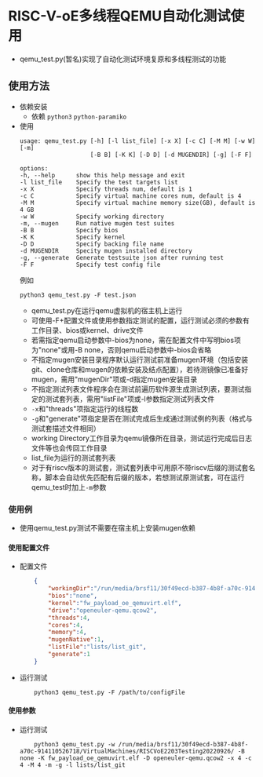 # RISC-V-oE多线程QEMU自动化测试使用  
- qemu_test.py(暂名)实现了自动化测试环境复原和多线程测试的功能  
## 使用方法  
- 依赖安装  
    - 依赖 ```python3``` ```python-paramiko```  
- 使用  
    ```shell  
    usage: qemu_test.py [-h] [-l list_file] [-x X] [-c C] [-M M] [-w W] [-m]
                        [-B B] [-K K] [-D D] [-d MUGENDIR] [-g] [-F F]

    options:
    -h, --help      show this help message and exit
    -l list_file    Specify the test targets list
    -x X            Specify threads num, default is 1
    -c C            Specify virtual machine cores num, default is 4
    -M M            Specify virtual machine memory size(GB), default is 4 GB
    -w W            Specify working directory
    -m, --mugen     Run native mugen test suites
    -B B            Specify bios
    -K K            Specify kernel
    -D D            Specify backing file name
    -d MUGENDIR     Specity mugen installed directory
    -g, --generate  Generate testsuite json after running test
    -F F            Specify test config file
    ```  
    例如
    ```shell
    python3 qemu_test.py -F test.json
    ```
    - qemu_test.py在运行qemu虚拟机的宿主机上运行  
    - 可使用-F+配置文件或使用参数指定测试的配置，运行测试必须的参数有工作目录、bios或kernel、drive文件  
    - 若需指定qemu启动参数中-bios为none，需在配置文件中写明bios项为"none"或用-B none，否则qemu启动参数中-bios会省略  
    - 不指定mugen安装目录程序默认运行测试前准备mugen环境（包括安装git、clone仓库和mugen的依赖安装及结点配置），若待测镜像已准备好mugen，需用"mugenDir"项或-d指定mugen安装目录  
    - 不指定测试列表文件程序会在测试前遍历软件源生成测试列表，要测试指定的测试套列表，需用"listFile"项或-l参数指定测试列表文件  
    - ```-x```和"threads"项指定运行的线程数  
    - ```-g```和"generate"项指定是否在测试完成后生成通过测试例的列表（格式与测试套描述文件相同）  
    - working Directory工作目录为qemu镜像所在目录，测试运行完成后日志文件等也会传回工作目录  
    - list_file为运行的测试套列表  
    - 对于有riscv版本的测试套，测试套列表中可用原不带riscv后缀的测试套名称，脚本会自动优先匹配有后缀的版本，若想测试原测试套，可在运行qemu_test时加上```-m```参数  
### 使用例  
- 使用qemu_test.py测试不需要在宿主机上安装mugen依赖  
#### 使用配置文件  
- 配置文件  
    ```json
        {
            "workingDir":"/run/media/brsf11/30f49ecd-b387-4b8f-a70c-914110526718/VirtualMachines/RISCVoE2203Testing20220926/", 
            "bios":"none",
            "kernel":"fw_payload_oe_qemuvirt.elf",
            "drive":"openeuler-qemu.qcow2",
            "threads":4,
            "cores":4,
            "memory":4,
            "mugenNative":1,
            "listFile":"lists/list_git",
            "generate":1
        }
    ```
- 运行测试  
    ```shell
        python3 qemu_test.py -F /path/to/configFile
    ```
#### 使用参数  
- 运行测试  
    ```shell
        python3 qemu_test.py -w /run/media/brsf11/30f49ecd-b387-4b8f-a70c-914110526718/VirtualMachines/RISCVoE2203Testing20220926/ -B none -K fw_payload_oe_qemuvirt.elf -D openeuler-qemu.qcow2 -x 4 -c 4 -M 4 -m -g -l lists/list_git
    ```